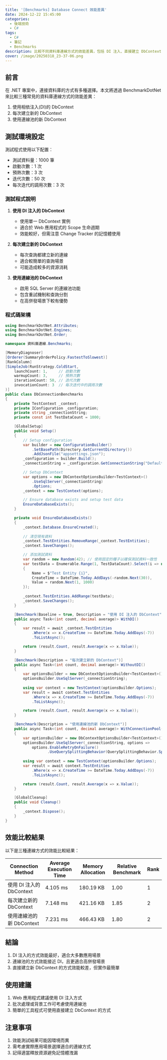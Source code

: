 ```yaml
---
title: '[Benchmarks] Database Connect 效能差異'
date: 2024-12-22 15:45:00
categories:
  - 後端技術
  - C#
tags: 
  - C#
  - 筆記
  - Benchmarks
description: 比較不同資料庫連線方式的效能差異，包括 DI 注入、直接建立 DbContext 以及使用連線池等方式
cover: /image/20250318_23-37-06.png
---
```


## 前言

在 .NET 專案中，連接資料庫的方式有多種選擇。本文將透過 BenchmarkDotNet 來比較三種常見的資料庫連線方式的效能差異：
1. 使用相依注入(DI)的 DbContext
2. 每次建立新的 DbContext
3. 使用連線池的新 DbContext

## 測試環境設定

測試程式使用以下配置：
- 測試資料量：1000 筆
- 啟動次數：1 次
- 預熱次數：3 次
- 迭代次數：50 次
- 每次迭代的調用次數：3 次

### 測試程式說明

1. **使用 DI 注入的 DbContext**
   - 使用單一 DbContext 實例
   - 適合於 Web 應用程式的 Scope 生命週期
   - 效能較好，但需注意 Change Tracker 的記憶體使用

2. **每次建立新的 DbContext**
   - 每次查詢都建立新的連線
   - 適合較簡單的查詢場景
   - 可能造成較多的資源消耗

3. **使用連線池的 DbContext**
   - 啟用 SQL Server 的連線池功能
   - 包含重試機制和查詢分割
   - 在高併發場景下較有優勢

### 程式碼架構

```csharp
using BenchmarkDotNet.Attributes;
using BenchmarkDotNet.Engines;
using BenchmarkDotNet.Order;

namespace 資料庫連線.Benchmarks;

[MemoryDiagnoser]
[Orderer(SummaryOrderPolicy.FastestToSlowest)]
[RankColumn]
[SimpleJob(RunStrategy.ColdStart, 
    launchCount: 1,     // 啟動次數
    warmupCount: 3,     // 預熱次數
    iterationCount: 50, // 迭代次數
    invocationCount: 3  // 每次迭代中的調用次數
)]
public class DbConnectionBenchmarks
{
    private TestContext _context;
    private IConfiguration _configuration;
    private string _connectionString;
    private const int TestDataCount = 1000;

    [GlobalSetup]
    public void Setup()
    {
        // Setup configuration
        var builder = new ConfigurationBuilder()
            .SetBasePath(Directory.GetCurrentDirectory())
            .AddJsonFile("appsettings.json");
        _configuration = builder.Build();
        _connectionString = _configuration.GetConnectionString("DefaultConnection");

        // Setup DbContext
        var options = new DbContextOptionsBuilder<TestContext>()
            .UseSqlServer(_connectionString)
            .Options;
        _context = new TestContext(options);

        // Ensure database exists and setup test data
        EnsureDatabaseExists();
    }

    private void EnsureDatabaseExists()
    {
        _context.Database.EnsureCreated();
        
        // 清空現有資料
        _context.TestEntities.RemoveRange(_context.TestEntities);
        _context.SaveChanges();

        // 添加測試資料
        var random = new Random(42); // 使用固定的種子以確保測試資料一致性
        var testData = Enumerable.Range(1, TestDataCount).Select(i => new TestEntity
        {
            Name = $"Test Entity {i}",
            CreateTime = DateTime.Today.AddDays(-random.Next(30)),
            Value = random.Next(1, 1000)
        });
        
        _context.TestEntities.AddRange(testData);
        _context.SaveChanges();
    }

    [Benchmark(Baseline = true, Description = "使用 DI 注入的 DbContext")]
    public async Task<(int count, decimal average)> WithDI()
    {
        var result = await _context.TestEntities
            .Where(x => x.CreateTime >= DateTime.Today.AddDays(-7))
            .ToListAsync();

        return (result.Count, result.Average(x => x.Value));
    }

    [Benchmark(Description = "每次建立新的 DbContext")]
    public async Task<(int count, decimal average)> WithoutDI()
    {
        var optionsBuilder = new DbContextOptionsBuilder<TestContext>();
        optionsBuilder.UseSqlServer(_connectionString);
        
        using var context = new TestContext(optionsBuilder.Options);
        var result = await context.TestEntities
            .Where(x => x.CreateTime >= DateTime.Today.AddDays(-7))
            .ToListAsync();

        return (result.Count, result.Average(x => x.Value));
    }

    [Benchmark(Description = "使用連線池的新 DbContext")]
    public async Task<(int count, decimal average)> WithConnectionPool()
    {
        var optionsBuilder = new DbContextOptionsBuilder<TestContext>();
        optionsBuilder.UseSqlServer(_connectionString, options => 
            options.EnableRetryOnFailure()
                   .UseQuerySplittingBehavior(QuerySplittingBehavior.SplitQuery));
        
        using var context = new TestContext(optionsBuilder.Options);
        var result = await context.TestEntities
            .Where(x => x.CreateTime >= DateTime.Today.AddDays(-7))
            .ToListAsync();

        return (result.Count, result.Average(x => x.Value));
    }

    [GlobalCleanup]
    public void Cleanup()
    {
        _context.Dispose();
    }
}
```

## 效能比較結果

以下是三種連線方式的效能比較結果：

| Connection Method | Average Execution Time | Memory Allocation | Relative Benchmark | Rank |
|-------------------|------------------------|-------------------|--------------------|------|
| 使用 DI 注入的 DbContext | 4.105 ms               | 180.19 KB         | 1.00               | 1    |
| 每次建立新的 DbContext | 7.148 ms          | 421.16 KB         | 1.85               | 2    |
| 使用連線池的新 DbContext | 7.231 ms | 466.43 KB | 1.80 | 2 |

## 結論

1. DI 注入的方式效能最好，適合大多數應用場景
2. 連線池的方式效能接近 DI，且更適合高併發場景
3. 直接建立新 DbContext 的方式效能較差，但實作最簡單

## 使用建議

1. Web 應用程式建議使用 DI 注入方式
2. 批次處理或背景工作可考慮使用連線池
3. 簡單的工具程式可使用直接建立 DbContext 的方式

## 注意事項

1. 效能測試結果可能因環境而異
2. 需考慮實際應用場景選擇適合的連線方式
3. 記得適當釋放資源避免記憶體洩漏
